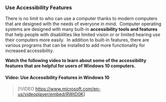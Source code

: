 ### Use Accessibility Features
There is no limit to who can use a computer thanks to modern computers that are designed with the needs of everyone in mind.  Computer operating systems are designed with many built-in **accessibility tools and features** that help people with disabilities like limited vision or or limited hearing use their computers more easily.  In addition to built-in features, there are various programs that can be installed to add more functionality for increased accessibility.  

**Watch the following video to learn about some of the accessibility features that are helpful for users of Windows 10 computers.**


#### Video: Use Accessibility Features in Windows 10
> [!VIDEO https://www.microsoft.com/en-us/videoplayer/embed/RWtD0K]